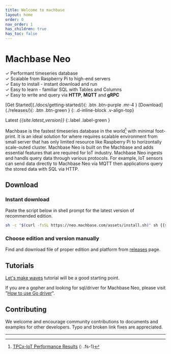 ```yaml
---
title: Welcome to machbase
layout: home
order: 0
nav_order: 1
has_children: true
has_toc: false
---
```


# Machbase Neo

✓ Performant timeseries database <br/>
✓ Scalable from Raspberry Pi to high-end servers <br/>
✓ Easy to install - instant download and run <br/>
✓ Easy to learn - familiar SQL with Tables and Columns <br/>
✓ Easy to write and query via **HTTP**, **MQTT** and **gRPC** <br/>



<span class="fs-6">
[Get Started](./docs/getting-started/){: .btn .btn-purple .mr-4 } [Download](./releases/){: .btn .btn-green } 
</span>
{: .d-inline-block .v-align-top}

Latest *{{site.latest_version}}*
{:.label .label-green }

Machbase is the fastest timeseries database in the world[^1] with minimal foot-print. It is an ideal solution for where requires scalable environment from small server that has only limited resource like Raspberry Pi to horizontally scale-outed cluster. Machbase Neo is built on the Machbase and adds essential features that are required for IoT industry. Machbase Neo ingests and handls query data through various protocols. For example, IoT sensors can send data directly to Machbase Neo via MQTT then applications query the stored data with SQL via HTTP.

## Download 

### Instant download

Paste the script below in shell prompt for the latest version of recommended edition.

```sh
sh -c "$(curl -fsSL https://neo.machbase.com/assets/install.sh)" sh {{site.latest_version}}
```

### Choose edition and version manually

Find and download file of proper edition and platform from [releases](./releases/) page.

## Tutorials

[Let's make waves](./docs/letsmakewaves/00.index.md) tutorial will be a good starting point.

If you are a gopher and looking for sql/driver for Machbase Neo, please visit "[How to use Go driver](./docs/tutorials/go-driver.md)".


## Contributing

We welcome and encourage community contributions to documents and examples for other developers. Typo and broken link fixes are appreciated.

--------------

[^1]: [TPCx-IoT Performance Results](https://www.tpc.org/tpcx-iot/results/tpcxiot_perf_results5.asp?version=2)
{: .fs-1}

